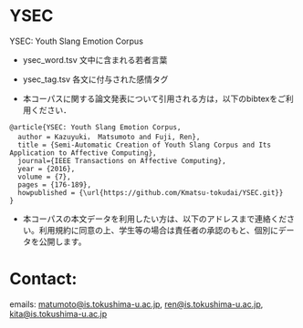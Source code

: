 # YSEC
YSEC: Youth Slang Emotion Corpus

- ysec_word.tsv
  文中に含まれる若者言葉
  
- ysec_tag.tsv
  各文に付与された感情タグ
  
  
- 本コーパスに関する論文発表について引用される方は，以下のbibtexをご利用ください．

```
@article{YSEC: Youth Slang Emotion Corpus,
  author = Kazuyuki， Matsumoto and Fuji, Ren},
  title = {Semi-Automatic Creation of Youth Slang Corpus and Its Application to Affective Computing},
  journal={IEEE Transactions on Affective Computing},
  year = {2016},
  volume = {7},
  pages = {176-189},
  howpublished = {\url{https://github.com/Kmatsu-tokudai/YSEC.git}}
}
```

- 本コーパスの本文データを利用したい方は、以下のアドレスまで連絡ください。利用規約に同意の上、学生等の場合は責任者の承認のもと、個別にデータを公開します。

# Contact:
emails: matumoto@is.tokushima-u.ac.jp, ren@is.tokushima-u.ac.jp, kita@is.tokushima-u.ac.jp
